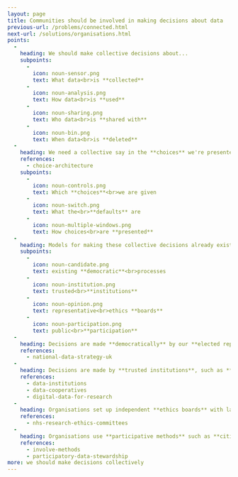 ```yaml
---
layout: page
title: Communities should be involved in making decisions about data
previous-url: /problems/connected.html
next-url: /solutions/organisations.html
points:
  -
    heading: We should make collective decisions about...
    subpoints:
      -
        icon: noun-sensor.png
        text: What data<br>is **collected**
      -
        icon: noun-analysis.png
        text: How data<br>is **used**
      -
        icon: noun-sharing.png
        text: Who data<br>is **shared with**
      -
        icon: noun-bin.png
        text: When data<br>is **deleted**
  -
    heading: We need a collective say in the **choices** we're presented with as individuals
    references:
      - choice-architecture
    subpoints:
      -
        icon: noun-controls.png
        text: Which **choices**<br>we are given
      -
        icon: noun-switch.png
        text: What the<br>**defaults** are
      -
        icon: noun-multiple-windows.png
        text: How choices<br>are **presented**
  -
    heading: Models for making these collective decisions already exist
    subpoints:
      -
        icon: noun-candidate.png
        text: existing **democratic**<br>processes
      -
        icon: noun-institution.png
        text: trusted<br>**institutions**
      -
        icon: noun-opinion.png
        text: representative<br>ethics **boards**
      -
        icon: noun-participation.png
        text: public<br>**participation**
  -
    heading: Decisions are made **democratically** by our **elected representatives**, such as MPs or local councillors
    references:
      - national-data-strategy-uk
  -
    heading: Decisions are made by **trusted institutions**, such as **data cooperatives**
    references:
      - data-institutions
      - data-cooperatives
      - digital-data-for-research
  -
    heading: Organisations set up independent **ethics boards** with lay members from affected communities
    references:
      - nhs-research-ethics-committees
  -
    heading: Organisations use **participative methods** such as **citizen juries**
    references:
      - involve-methods
      - participatory-data-stewardship
more: we should make decisions collectively
---
```

